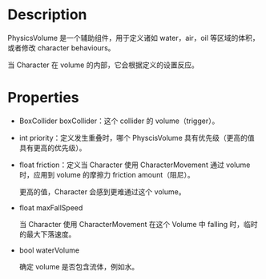 # Description

PhysicsVolume 是一个辅助组件，用于定义诸如 water，air，oil 等区域的体积，或者修改 character behaviours。

当 Character 在 volume 的内部，它会根据定义的设置反应。

# Properties

- BoxCollider boxCollider：这个 collider 的 volume（trigger）。

- int priority：定义发生重叠时，哪个 PhyscisVolume 具有优先级（更高的值具有更高的优先级）。

- float friction：定义当 Character 使用 CharacterMovement 通过 volume 时，应用到 volume 的摩擦力 friction amount（阻尼）。

  更高的值，Character 会感到更难通过这个 volume。

- float maxFallSpeed

  当 Character 使用 CharacterMovement 在这个 Volume 中 falling 时，临时的最大下落速度。

- bool waterVolume

  确定 volume 是否包含流体，例如水。